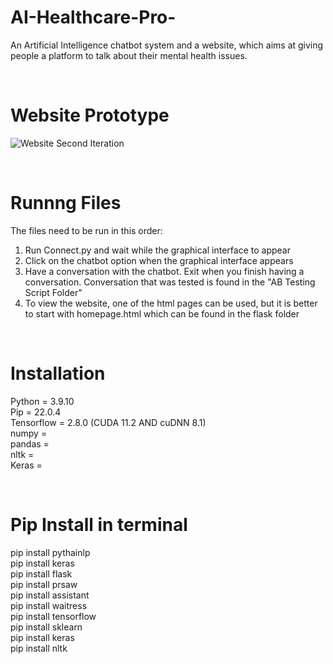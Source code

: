 # AI-Healthcare-Pro-
An Artificial Intelligence chatbot system and a website, which aims at giving people a platform to talk about their mental health issues. 

<br>

# Website Prototype
![Website Second Iteration](https://user-images.githubusercontent.com/44726422/218863594-79c8d313-746d-4699-a1f9-3fea34d5eba9.jpg)

<br>

# Runnng Files
The files need to be run in this order:<br/>
1. Run Connect.py and wait while the graphical interface to appear
2. Click on the chatbot option when the graphical interface appears
3. Have a conversation with the chatbot. Exit when you finish having a conversation. Conversation that was tested is found in the "AB Testing Script Folder"
4. To view the website, one of the html pages can be used, but it is better to start with homepage.html which can be found in the flask folder

<br>

# Installation
Python = 3.9.10 <br/>
Pip = 22.0.4 <br/>
Tensorflow = 2.8.0  (CUDA 11.2 AND 	cuDNN 8.1)<br/>
numpy = <br/>
pandas = <br/>
nltk = <br/>
Keras = <br/>

<br>

# Pip Install in terminal
pip install pythainlp<br/>
pip install keras<br/>
pip install flask<br/>
pip install prsaw<br/>
pip install assistant <br/>
pip install waitress<br/>
pip install tensorflow<br/>
pip install sklearn<br/>
pip install keras<br/>
pip install nltk<br/>
 

